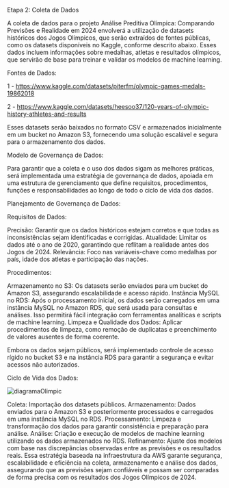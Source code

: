 Etapa 2: Coleta de Dados

A coleta de dados para o projeto Análise Preditiva Olímpica: Comparando Previsões e Realidade em 2024 envolverá a utilização de datasets históricos dos Jogos Olímpicos, que serão extraídos de fontes públicas, como os datasets disponíveis no Kaggle, conforme descrito abaixo. Esses dados incluem informações sobre medalhas, atletas e resultados olímpicos, que servirão de base para treinar e validar os modelos de machine learning.

Fontes de Dados:

1 - https://www.kaggle.com/datasets/piterfm/olympic-games-medals-19862018

2 - https://www.kaggle.com/datasets/heesoo37/120-years-of-olympic-history-athletes-and-results

Esses datasets serão baixados no formato CSV e armazenados inicialmente em um bucket no Amazon S3, fornecendo uma solução escalável e segura para o armazenamento dos dados.

Modelo de Governança de Dados:

Para garantir que a coleta e o uso dos dados sigam as melhores práticas, será implementada uma estratégia de governança de dados, apoiada em uma estrutura de gerenciamento que define requisitos, procedimentos, funções e responsabilidades ao longo de todo o ciclo de vida dos dados.


Planejamento de Governança de Dados:

Requisitos de Dados:

Precisão: Garantir que os dados históricos estejam corretos e que todas as inconsistências sejam identificadas e corrigidas.
Atualidade: Limitar os dados até o ano de 2020, garantindo que reflitam a realidade antes dos Jogos de 2024.
Relevância: Foco nas variáveis-chave como medalhas por país, idade dos atletas e participação das nações.

Procedimentos:

Armazenamento no S3: Os datasets serão enviados para um bucket do Amazon S3, 
assegurando escalabilidade e acesso rápido.
Instância MySQL no RDS: Após o processamento inicial, os dados serão carregados em uma instância MySQL no Amazon RDS, que será usada para consultas e análises. Isso permitirá fácil integração com ferramentas analíticas e scripts de machine learning.
Limpeza e Qualidade dos Dados: Aplicar procedimentos de limpeza, como remoção de duplicatas e preenchimento de valores ausentes de forma coerente.

Embora os dados sejam públicos, será implementado controle de acesso rígido no bucket S3 e na instância RDS para garantir a segurança e evitar acessos não autorizados.

Ciclo de Vida dos Dados:

![diagramaOlimpic](https://github.com/user-attachments/assets/cece1f1f-2de3-49b7-b6ad-f4463c51268d)


Coleta: Importação dos datasets públicos.
Armazenamento: Dados enviados para o Amazon S3 e posteriormente processados e carregados em uma instância MySQL no RDS.
Processamento: Limpeza e transformação dos dados para garantir consistência e preparação para análise.
Análise: Criação e execução de modelos de machine learning utilizando os dados armazenados no RDS.
Refinamento: Ajuste dos modelos com base nas discrepâncias observadas entre as previsões e os resultados reais.
Essa estratégia baseada na infraestrutura da AWS garante segurança, escalabilidade e eficiência na coleta, armazenamento e análise dos dados, assegurando que as previsões sejam confiáveis e possam ser comparadas de forma precisa com os resultados dos Jogos Olímpicos de 2024.

